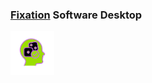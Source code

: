 <h3><a href="https://github.com/yRedskull/Fixation">Fixation</a> Software Desktop</h3>
<a href="https://yredskull.github.io/Fixation/view/"><img src="https://raw.githubusercontent.com/yRedskull/Fixation/main/Image/logo.png" height="70em"></a> 
<div>
  
</div>
<br>

    
 

